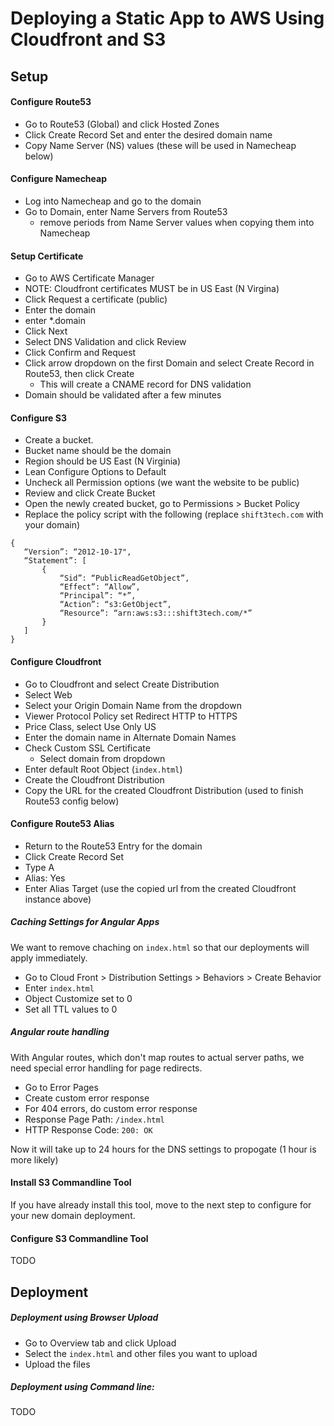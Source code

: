 # Deploying a Static App to AWS Using Cloudfront and S3

## Setup

#### Configure Route53
- Go to Route53 (Global) and click Hosted Zones
- Click Create Record Set and enter the desired domain name
- Copy Name Server (NS) values (these will be used in Namecheap below)

#### Configure Namecheap
- Log into Namecheap and go to the domain
- Go to Domain, enter Name Servers from Route53
  - remove periods from Name Server values when copying them into Namecheap

#### Setup Certificate
- Go to AWS Certificate Manager
- NOTE: Cloudfront certificates MUST be in US East (N Virgina)
- Click Request a certificate (public)
- Enter the domain
- enter *.domain
- Click Next
- Select DNS Validation and click Review
- Click Confirm and Request
- Click arrow dropdown on the first Domain and select Create Record in Route53, then click Create
  - This will create a CNAME record for DNS validation
- Domain should be validated after a few minutes

#### Configure S3
- Create a bucket.
- Bucket name should be the domain
- Region should be US East (N Virginia)
- Lean Configure Options to Default
- Uncheck all Permission options (we want the website to be public)
- Review and click Create Bucket
- Open the newly created bucket, go to Permissions > Bucket Policy
- Replace the policy script with the following (replace `shift3tech.com` with your domain)
```
{
   “Version”: “2012-10-17",
   “Statement”: [
       {
           “Sid”: “PublicReadGetObject”,
           “Effect”: “Allow”,
           “Principal”: “*”,
           “Action”: “s3:GetObject”,
           “Resource”: “arn:aws:s3:::shift3tech.com/*”
       }
   ]
}
```

#### Configure Cloudfront
- Go to Cloudfront and select Create Distribution
- Select Web
- Select your Origin Domain Name from the dropdown
- Viewer Protocol Policy set Redirect HTTP to HTTPS
- Price Class, select Use Only US
- Enter the domain name in Alternate Domain Names
- Check Custom SSL Certificate
  - Select domain from dropdown
- Enter default Root Object (`index.html`)
- Create the Cloudfront Distribution
- Copy the URL for the created Cloudfront Distribution (used to finish Route53 config below)

#### Configure Route53 Alias
- Return to the Route53 Entry for the domain
- Click Create Record Set
- Type A
- Alias: Yes
- Enter Alias Target (use the copied url from the created Cloudfront instance above)

##### Caching Settings for Angular Apps
We want to remove chaching on `index.html` so that our deployments will apply immediately.
- Go to Cloud Front > Distribution Settings > Behaviors > Create Behavior
- Enter `index.html`
- Object Customize set to 0
- Set all TTL values to 0

##### Angular route handling
With Angular routes, which don't map routes to actual server paths, we need special error handling for page redirects.
- Go to Error Pages
- Create custom error response
- For 404 errors, do custom error response
- Response Page Path: `/index.html`
- HTTP Response Code: `200: OK`

Now it will take up to 24 hours for the DNS settings to propogate (1 hour is more likely)

#### Install S3 Commandline Tool
If you have already install this tool, move to the next step to configure for your new domain deployment.

#### Configure S3 Commandline Tool
TODO


## Deployment

##### Deployment using Browser Upload
- Go to Overview tab and click Upload
- Select the `index.html` and other files you want to upload
- Upload the files

##### Deployment using Command line:
TODO
